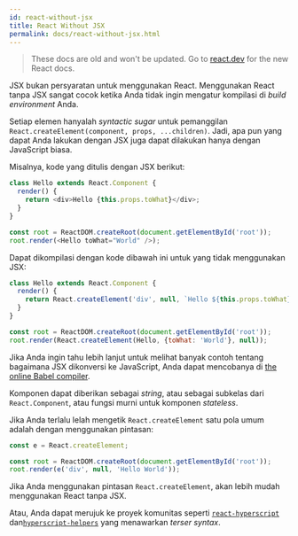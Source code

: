 ```yaml
---
id: react-without-jsx
title: React Without JSX
permalink: docs/react-without-jsx.html
---
```


<div class="scary">

> These docs are old and won't be updated. Go to [react.dev](https://react.dev/) for the new React docs.

</div>

JSX bukan persyaratan untuk menggunakan React. Menggunakan React tanpa JSX sangat cocok ketika Anda tidak ingin mengatur kompilasi di *build environment* Anda.

Setiap elemen hanyalah _syntactic sugar_ untuk pemanggilan  `React.createElement(component, props, ...children)`. Jadi, apa pun yang dapat Anda lakukan dengan JSX juga dapat dilakukan hanya dengan JavaScript biasa.

Misalnya, kode yang ditulis dengan JSX berikut:

```js
class Hello extends React.Component {
  render() {
    return <div>Hello {this.props.toWhat}</div>;
  }
}

const root = ReactDOM.createRoot(document.getElementById('root'));
root.render(<Hello toWhat="World" />);
```

Dapat dikompilasi dengan kode dibawah ini untuk yang tidak menggunakan JSX:

```js
class Hello extends React.Component {
  render() {
    return React.createElement('div', null, `Hello ${this.props.toWhat}`);
  }
}

const root = ReactDOM.createRoot(document.getElementById('root'));
root.render(React.createElement(Hello, {toWhat: 'World'}, null));
```

Jika Anda ingin tahu lebih lanjut untuk melihat banyak contoh tentang bagaimana JSX dikonversi ke JavaScript, Anda dapat mencobanya di [the online Babel compiler](babel://jsx-simple-example).

Komponen dapat diberikan sebagai _string_, atau sebagai subkelas dari `React.Component`, atau fungsi murni untuk komponen _stateless_.

Jika Anda terlalu lelah mengetik `React.createElement` satu pola umum adalah dengan menggunakan pintasan:

```js
const e = React.createElement;

const root = ReactDOM.createRoot(document.getElementById('root'));
root.render(e('div', null, 'Hello World'));
```

Jika Anda menggunakan pintasan `React.createElement`, akan lebih mudah menggunakan React tanpa JSX.

Atau, Anda dapat merujuk ke proyek komunitas seperti [`react-hyperscript`](https://github.com/mlmorg/react-hyperscript) dan[`hyperscript-helpers`](https://github.com/ohanhi/hyperscript-helpers) yang menawarkan _terser syntax_.

